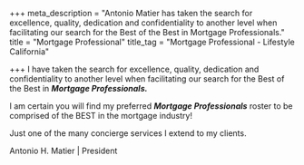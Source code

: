 +++
meta_description = "Antonio Matier has taken the search for excellence, quality, dedication and confidentiality to another level when facilitating our search for the Best of the Best in Mortgage Professionals."
title = "Mortgage Professional"
title_tag = "Mortgage Professional - Lifestyle California"

+++
I have taken the search for excellence, quality, dedication and confidentiality to another level when facilitating our search for the Best of the Best in **_Mortgage Professionals._**

I am certain you will find my preferred **_Mortgage Professionals_** roster to be comprised of the BEST in the mortgage industry!

Just one of the many concierge services I extend to my clients.

Antonio H. Matier | President